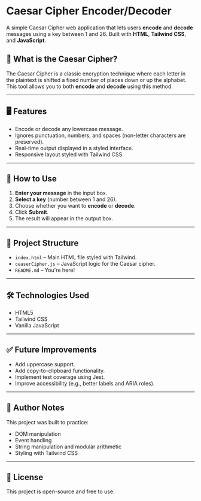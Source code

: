 # Caesar Cipher Encoder/Decoder

A simple Caesar Cipher web application that lets users **encode** and **decode** messages using a key between 1 and 26. Built with **HTML**, **Tailwind CSS**, and **JavaScript**.

## 🔐 What is the Caesar Cipher?

The Caesar Cipher is a classic encryption technique where each letter in the plaintext is shifted a fixed number of places down or up the alphabet. This tool allows you to both **encode** and **decode** using this method.

---

## 🖥 Features

- Encode or decode any lowercase message.
- Ignores punctuation, numbers, and spaces (non-letter characters are preserved).
- Real-time output displayed in a styled interface.
- Responsive layout styled with Tailwind CSS.

---

## 🚀 How to Use

1. **Enter your message** in the input box.
2. **Select a key** (number between 1 and 26).
3. Choose whether you want to **encode** or **decode**.
4. Click **Submit**.
5. The result will appear in the output box.

---

## 📁 Project Structure

- `index.html` – Main HTML file styled with Tailwind.
- `ceaserCipher.js` – JavaScript logic for the Caesar cipher.
- `README.md` – You're here!

---

## 🛠 Technologies Used

- HTML5
- Tailwind CSS
- Vanilla JavaScript

---


## ✅ Future Improvements

- Add uppercase support.
- Add copy-to-clipboard functionality.
- Implement test coverage using Jest.
- Improve accessibility (e.g., better labels and ARIA roles).

---

## 🧠 Author Notes

This project was built to practice:
- DOM manipulation
- Event handling
- String manipulation and modular arithmetic
- Styling with Tailwind CSS

---

## 📜 License

This project is open-source and free to use.
